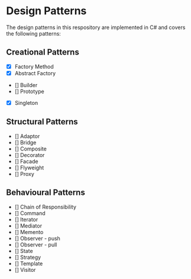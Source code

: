 # Design Patterns
The design patterns in this respository are implemented in C# and covers the following patterns:

## Creational Patterns
- [x] Factory Method
- [x] Abstract Factory
- [] Builder
- [] Prototype
- [x] Singleton

## Structural Patterns
- [] Adaptor
- [] Bridge
- [] Composite
- [] Decorator
- [] Facade
- [] Flyweight
- [] Proxy

## Behavioural Patterns
- [] Chain of Responsibility
- [] Command
- [] Iterator
- [] Mediator
- [] Memento
- [] Observer - push
- [] Observer - pull
- [] State
- [] Strategy
- [] Template
- [] Visitor
